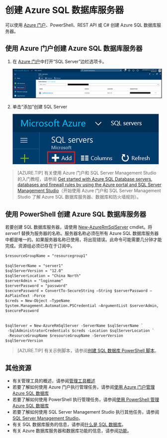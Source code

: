 <properties
    pageTitle="创建 Azure SQL 数据库服务器 | Azure"
    description="有关如何使用 Azure 门户和 PowerShell 创建 Azure SQL 数据库服务器的快速参考。"
    services="sql-database"
    documentationcenter=""
    author="CarlRabeler"
    manager="jhubbard"
    editor="" />
<tags
    ms.service="sql-database"
    ms.custom="servers"
    ms.devlang="NA"
    ms.workload="data-management"
    ms.topic="article"
    ms.tgt_pltfrm="NA"
    ms.date="11/23/2016"
    wacn.date="01/20/2017"
    ms.author="carlrab" />  


# 创建 Azure SQL 数据库服务器

可以使用 [Azure 门户](https://portal.azure.cn/)、PowerShell、REST API 或 C# 创建 Azure SQL 数据库服务器。

## 使用 Azure 门户创建 Azure SQL 数据库服务器

1. 在 [Azure 门户](https://portal.azure.cn/)中打开“SQL Server”边栏选项卡。

    ![SQL Server](./media/sql-database-get-started/new-sql-server.png)  


2. 单击“添加”创建 SQL Server

    ![新增 SQL Server](./media/sql-database-get-started/new-sql-server-add.png)  


> [AZURE.TIP]
有关使用 Azure 门户和 SQL Server Management Studio 的入门教程，请参阅 [Get started with Azure SQL Database servers, databases and firewall rules by using the Azure portal and SQL Server Management Studio](/documentation/articles/sql-database-get-started/)（开始使用 Azure 门户和 SQL Server Management Studio 了解 Azure SQL 数据库服务器、数据库和防火墙规则）。
>

## 使用 PowerShell 创建 Azure SQL 数据库服务器

若要创建 SQL 数据库服务器，请使用 [New-AzureRmSqlServer](https://docs.microsoft.com/powershell/resourcemanager/azurerm.sql/v2.3.0/new-azurermsqlserver) cmdlet。将 *server1* 替换为服务器的名称。服务器名称必须在所有 Azure SQL 数据库服务器中都是唯一的。如果服务器名称已使用，将出现错误。此命令可能需要几分钟才能完成。资源组必须已存在于订阅中。


	$resourceGroupName = "resourcegroup1"

	$sqlServerName = "server1"
	$sqlServerVersion = "12.0"
	$sqlServerLocation = "China North"
	$serverAdmin = "loginname"
	$serverPassword = "password" 
	$securePassword = ConvertTo-SecureString –String $serverPassword –AsPlainText -Force
	$creds = New-Object –TypeName System.Management.Automation.PSCredential –ArgumentList $serverAdmin, $securePassword


	$sqlServer = New-AzureRmSqlServer -ServerName $sqlServerName `
	 -SqlAdministratorCredentials $creds -Location $sqlServerLocation `
	 -ResourceGroupName $resourceGroupName -ServerVersion $sqlServerVersion


> [AZURE.TIP]
有关示例脚本，请参阅[创建 SQL 数据库 PowerShell 脚本](/documentation/articles/sql-database-get-started-powershell/)。
>

## 其他资源
* 有关管理工具的概述，请参阅[管理工具概述](/documentation/articles/sql-database-manage-overview/)
* 若要了解如何使用 Azure 门户执行管理任务，请参阅[使用 Azure 门户管理 Azure SQL 数据库](/documentation/articles/sql-database-manage-portal/)
* 若要了解如何使用 PowerShell 执行管理任务，请参阅[使用 PowerShell 管理 Azure SQL 数据库](/documentation/articles/sql-database-manage-powershell/)
* 若要了解如何使用 SQL Server Management Studio 执行其他任务，请参阅 [SQL Server Management Studio](/documentation/articles/sql-database-manage-azure-ssms/)。
* 有关 SQL 数据库服务的信息，请参阅[什么是 SQL 数据库](/documentation/articles/sql-database-technical-overview/)。
* 有关 Azure 数据库服务器和数据库功能的信息，请参阅[功能](/documentation/articles/sql-database-features/)。

<!---HONumber=Mooncake_0116_2017-->